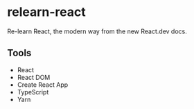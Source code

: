 # relearn-react
Re-learn React, the modern way from the new React.dev docs.

## Tools
- React
- React DOM
- Create React App
- TypeScript
- Yarn
